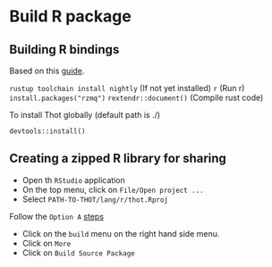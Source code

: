 # Build R package

## Building R bindings

Based on this [guide](https://extendr.github.io/rextendr/articles/package.html).

`rustup toolchain install nightly` (If not yet installed)
`r` (Run r)
`install.packages("rzmq")`
`rextendr::document()` (Compile rust code)

To install Thot globally (default path is ./)

`devtools::install()`

## Creating a zipped R library for sharing

- Open th `RStudio` application
- On the top menu, click on `File/Open project ...`
- Select `PATH-TO-THOT/lang/r/thot.Rproj`

Follow the `Option A` [steps](https://support.posit.co/hc/en-us/articles/115000239587-Sharing-Internal-R-Packages)

- Click on the `build` menu on the right hand side menu.
- Click on `More`
- Click on `Build Source Package`
